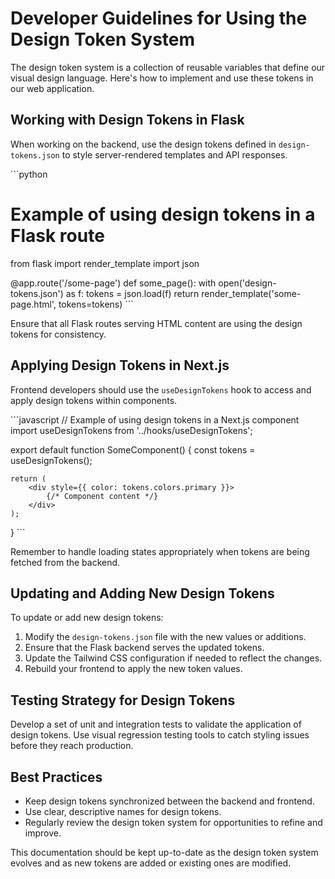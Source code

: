 # Developer Guidelines for Using the Design Token System

The design token system is a collection of reusable variables that define our visual design language. Here's how to implement and use these tokens in our web application.

## Working with Design Tokens in Flask

When working on the backend, use the design tokens defined in `design-tokens.json` to style server-rendered templates and API responses.

\```python
# Example of using design tokens in a Flask route
from flask import render_template
import json

@app.route('/some-page')
def some_page():
    with open('design-tokens.json') as f:
        tokens = json.load(f)
    return render_template('some-page.html', tokens=tokens)
\```

Ensure that all Flask routes serving HTML content are using the design tokens for consistency.

## Applying Design Tokens in Next.js

Frontend developers should use the `useDesignTokens` hook to access and apply design tokens within components.

\```javascript
// Example of using design tokens in a Next.js component
import useDesignTokens from '../hooks/useDesignTokens';

export default function SomeComponent() {
    const tokens = useDesignTokens();
    
    return (
        <div style={{ color: tokens.colors.primary }}>
            {/* Component content */}
        </div>
    );
}
\```

Remember to handle loading states appropriately when tokens are being fetched from the backend.

## Updating and Adding New Design Tokens

To update or add new design tokens:

1. Modify the `design-tokens.json` file with the new values or additions.
2. Ensure that the Flask backend serves the updated tokens.
3. Update the Tailwind CSS configuration if needed to reflect the changes.
4. Rebuild your frontend to apply the new token values.

## Testing Strategy for Design Tokens

Develop a set of unit and integration tests to validate the application of design tokens. Use visual regression testing tools to catch styling issues before they reach production.

## Best Practices

- Keep design tokens synchronized between the backend and frontend.
- Use clear, descriptive names for design tokens.
- Regularly review the design token system for opportunities to refine and improve.

This documentation should be kept up-to-date as the design token system evolves and as new tokens are added or existing ones are modified.
